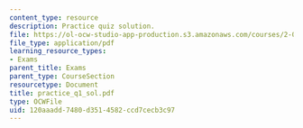 ```yaml
---
content_type: resource
description: Practice quiz solution.
file: https://ol-ocw-studio-app-production.s3.amazonaws.com/courses/2-002-mechanics-and-materials-ii-spring-2004/120aaadd7480d3514582ccd7cecb3c97_practice_q1_sol.pdf
file_type: application/pdf
learning_resource_types:
- Exams
parent_title: Exams
parent_type: CourseSection
resourcetype: Document
title: practice_q1_sol.pdf
type: OCWFile
uid: 120aaadd-7480-d351-4582-ccd7cecb3c97
---
```

